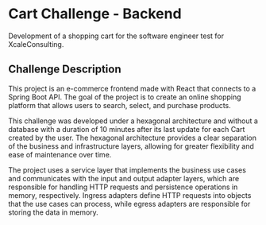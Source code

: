 # Cart Challenge - Backend

Development of a shopping cart for the software engineer test for XcaleConsulting.

## Challenge Description

This project is an e-commerce frontend made with React that connects to a Spring Boot API. The goal of the project is to create an online shopping platform that allows users to search, select, and purchase products.

This challenge was developed under a hexagonal architecture and without a database with a duration of 10 minutes after its last update for each Cart created by the user. The hexagonal architecture provides a clear separation of the business and infrastructure layers, allowing for greater flexibility and ease of maintenance over time.

The project uses a service layer that implements the business use cases and communicates with the input and output adapter layers, which are responsible for handling HTTP requests and persistence operations in memory, respectively. Ingress adapters define HTTP requests into objects that the use cases can process, while egress adapters are responsible for storing the data in memory.
